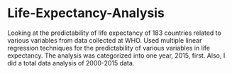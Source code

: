 # Life-Expectancy-Analysis
Looking at the predictability of life expectancy of 183 countries related to various variables from data collected at WHO. Used multiple linear regression techniques for the predictability of various variables in life expectancy. The analysis was categorized into one year, 2015, first. Also, I did a total data analysis of 2000-2015 data.  
